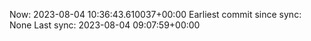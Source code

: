 Now: 2023-08-04 10:36:43.610037+00:00 Earliest commit since sync: None Last sync: 2023-08-04 09:07:59+00:00

